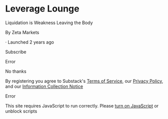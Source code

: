 # Leverage Lounge

Liquidation is Weakness Leaving the Body

By Zeta Markets

· Launched 2 years ago

Subscribe

Error

No thanks

By registering you agree to Substack's [Terms of
Service](https://substack.com/tos), our [Privacy
Policy](https://substack.com/privacy), and our [Information Collection
Notice](https://substack.com/ccpa#personal-data-collected)

Error

This site requires JavaScript to run correctly. Please [turn on
JavaScript](https://enable-javascript.com/) or unblock scripts

